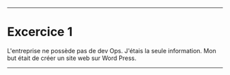 -------------------------

# Excercice 1

L'entreprise ne possède pas de dev Ops. 
J'étais la seule information. Mon but était de créer un site web sur Word Press.

------------------------
